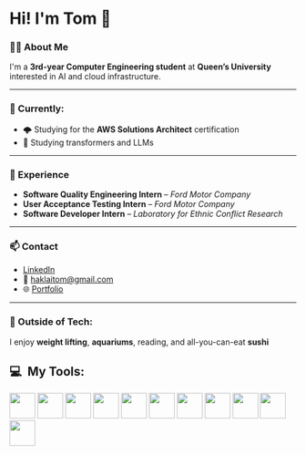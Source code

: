 # Hi! I'm Tom 👋

### 👨‍💻 About Me
I'm a **3rd-year Computer Engineering student** at **Queen’s University** interested in AI and cloud infrastructure.

---

### 🔭 Currently:
- 🌩 Studying for the **AWS Solutions Architect** certification
- 🧠 Studying transformers and LLMs

---

### 💼 Experience
- **Software Quality Engineering Intern** – *Ford Motor Company*  
- **User Acceptance Testing Intern** – *Ford Motor Company*  
- **Software Developer Intern** – *Laboratory for Ethnic Conflict Research*    

---

### 📫 Contact
- [LinkedIn](https://www.linkedin.com/in/tomhaklai/)
- 📧 [haklaitom@gmail.com](mailto:haklaitom@gmail.com)
- 🌐 [Portfolio](https://tomhaklai.com/)

---

### 💬 Outside of Tech:
I enjoy **weight lifting**, **aquariums**, reading, and all-you-can-eat **sushi** 


<h2> 💻 &nbsp;My Tools:</h2>
<p align="left">

<img src="https://cdn.jsdelivr.net/gh/devicons/devicon@latest/icons/python/python-original.svg" width="45" height="45"/>
<img src="https://cdn.jsdelivr.net/gh/devicons/devicon@latest/icons/c/c-original.svg" width="45" height="45"/>
<img src="https://cdn.jsdelivr.net/gh/devicons/devicon@latest/icons/html5/html5-original.svg" width="45" height="45"/>
<img src="https://cdn.jsdelivr.net/gh/devicons/devicon@latest/icons/css3/css3-original.svg" width="45" height="45"/>
<img src="https://cdn.jsdelivr.net/gh/devicons/devicon@latest/icons/javascript/javascript-original.svg" width="45" height="45"/>
<img src="https://cdn.jsdelivr.net/gh/devicons/devicon@latest/icons/react/react-original.svg" width="45" height="45"/>
<img src="https://cdn.jsdelivr.net/gh/devicons/devicon@latest/icons/nodejs/nodejs-original-wordmark.svg" width="45" height="45"/>
<img src="https://cdn.jsdelivr.net/gh/devicons/devicon@latest/icons/nextjs/nextjs-original-wordmark.svg" width="45" height="45"/>
<img src="https://cdn.jsdelivr.net/gh/devicons/devicon@latest/icons/mysql/sql-original.svg" width="45" height="45"/>
<img src="https://cdn.jsdelivr.net/gh/devicons/devicon@latest/icons/amazonwebservices/amazonwebservices-original.svg" width="45" height="45"/>
<img src="https://cdn.jsdelivr.net/gh/devicons/devicon@latest/icons/docker/docker-original.svg" width="45" height="45"/>

</p>
          
          
          
          
          
          
          
  

</p>

<!--
**tomhakdev/tomhakdev** is a ✨ _special_ ✨ repository because its `README.md` (this file) appears on your GitHub profile.

Here are some ideas to get you started:

- 🔭 I’m currently working on ...
- 🌱 I’m currently learning ...
- 👯 I’m looking to collaborate on ...
- 🤔 I’m looking for help with ...
- 💬 Ask me about ...
- 📫 How to reach me: ...
- 😄 Pronouns: ...
- ⚡ Fun fact: ...
-->

